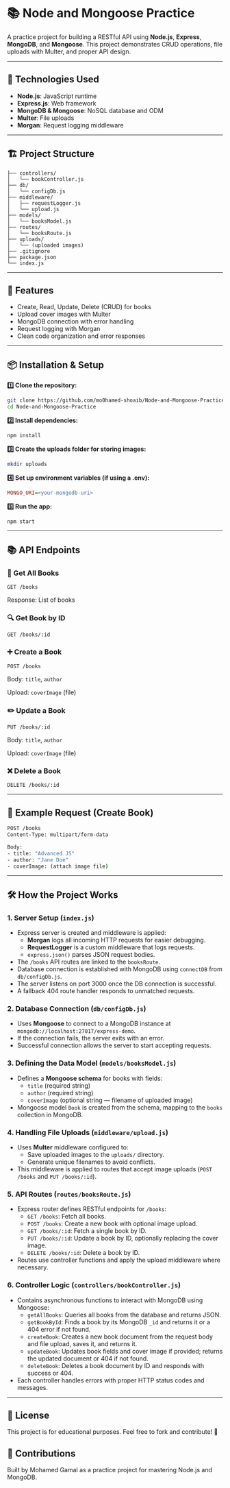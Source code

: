 # 📚 Node and Mongoose Practice

A practice project for building a RESTful API using **Node.js**, **Express**, **MongoDB**, and **Mongoose**. This project demonstrates CRUD operations, file uploads with Multer, and proper API design.

---

## 🚀 Technologies Used
- **Node.js**: JavaScript runtime
- **Express.js**: Web framework
- **MongoDB & Mongoose**: NoSQL database and ODM
- **Multer**: File uploads
- **Morgan**: Request logging middleware

---

## 🏗️ Project Structure
```
├── controllers/
│   └── bookController.js
├── db/
│   └── configDb.js
├── middleware/
│   ├── requestLogger.js
│   └── upload.js
├── models/
│   └── booksModel.js
├── routes/
│   └── booksRoute.js
├── uploads/
│   └── (uploaded images)
├── .gitignore
├── package.json
└── index.js
```

---

## 🔑 Features
- Create, Read, Update, Delete (CRUD) for books  
- Upload cover images with Multer  
- MongoDB connection with error handling  
- Request logging with Morgan  
- Clean code organization and error responses

---

## 📦 Installation & Setup

**1️⃣ Clone the repository:**
```bash
git clone https://github.com/mo0hamed-shoaib/Node-and-Mongoose-Practice.git
cd Node-and-Mongoose-Practice
```

**2️⃣ Install dependencies:**
```bash
npm install
```

**3️⃣ Create the uploads folder for storing images:**
```bash
mkdir uploads
```

**4️⃣ Set up environment variables (if using a .env):**
```ini
MONGO_URI=<your-mongodb-uri>
```

**5️⃣ Run the app:**
```bash
npm start
```

---

## 📚 API Endpoints

### 📖 Get All Books
`GET /books`

Response: List of books

### 🔍 Get Book by ID
`GET /books/:id`

### ➕ Create a Book
`POST /books`

Body: `title`, `author`

Upload: `coverImage` (file)

### ✏️ Update a Book
`PUT /books/:id`

Body: `title`, `author`

Upload: `coverImage` (file)

### ❌ Delete a Book
`DELETE /books/:id`

---

## 🌟 Example Request (Create Book)
```bash
POST /books
Content-Type: multipart/form-data

Body:
- title: "Advanced JS"
- author: "Jane Doe"
- coverImage: (attach image file)
```

---

## 🛠️ How the Project Works

### 1. Server Setup (`index.js`)
- Express server is created and middleware is applied:
  - **Morgan** logs all incoming HTTP requests for easier debugging.
  - **RequestLogger** is a custom middleware that logs requests.
  - `express.json()` parses JSON request bodies.
- The `/books` API routes are linked to the `booksRoute`.
- Database connection is established with MongoDB using `connectDB` from `db/configDb.js`.
- The server listens on port 3000 once the DB connection is successful.
- A fallback 404 route handler responds to unmatched requests.

### 2. Database Connection (`db/configDb.js`)
- Uses **Mongoose** to connect to a MongoDB instance at `mongodb://localhost:27017/express-demo`.
- If the connection fails, the server exits with an error.
- Successful connection allows the server to start accepting requests.

### 3. Defining the Data Model (`models/booksModel.js`)
- Defines a **Mongoose schema** for books with fields:
  - `title` (required string)
  - `author` (required string)
  - `coverImage` (optional string — filename of uploaded image)
- Mongoose model `Book` is created from the schema, mapping to the `books` collection in MongoDB.

### 4. Handling File Uploads (`middleware/upload.js`)
- Uses **Multer** middleware configured to:
  - Save uploaded images to the `uploads/` directory.
  - Generate unique filenames to avoid conflicts.
- This middleware is applied to routes that accept image uploads (`POST /books` and `PUT /books/:id`).

### 5. API Routes (`routes/booksRoute.js`)
- Express router defines RESTful endpoints for `/books`:
  - `GET /books`: Fetch all books.
  - `POST /books`: Create a new book with optional image upload.
  - `GET /books/:id`: Fetch a single book by ID.
  - `PUT /books/:id`: Update a book by ID, optionally replacing the cover image.
  - `DELETE /books/:id`: Delete a book by ID.
- Routes use controller functions and apply the upload middleware where necessary.

### 6. Controller Logic (`controllers/bookController.js`)
- Contains asynchronous functions to interact with MongoDB using Mongoose:
  - `getAllBooks`: Queries all books from the database and returns JSON.
  - `getBookById`: Finds a book by its MongoDB `_id` and returns it or a 404 error if not found.
  - `createBook`: Creates a new book document from the request body and file upload, saves it, and returns it.
  - `updateBook`: Updates book fields and cover image if provided; returns the updated document or 404 if not found.
  - `deleteBook`: Deletes a book document by ID and responds with success or 404.
- Each controller handles errors with proper HTTP status codes and messages.

---

## 📝 License
This project is for educational purposes. Feel free to fork and contribute! 🚀

## 🤝 Contributions
Built by Mohamed Gamal as a practice project for mastering Node.js and MongoDB.
